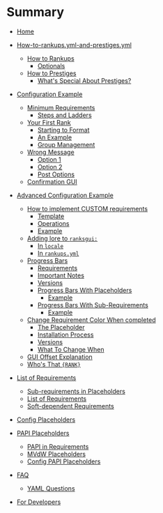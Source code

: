 # Summary
- [Home](./Home.md)
- [How-to-rankups.yml-and-prestiges.yml](./How-to-rankups.yml-and-prestiges.yml.md)
  - [How to Rankups]()
    - [Optionals]()
  - [How to Prestiges]()
    - [What's Special About Prestiges?]()
- [Configuration Example]()
  - [Minimum Requirements]()
    - [Steps and Ladders]()
  - [Your First Rank]()
    - [Starting to Format]()
    - [An Example]()
    - [Group Management]()
  - [Wrong Message]()
    - [Option 1]()
    - [Option 2]()
    - [Post Options]()
  - [Confirmation GUI]()

- [Advanced Configuration Example]()
  - [How to implement CUSTOM requirements]()
    - [Template]()
    - [Operations]()
    - [Example]()
  - [Adding lore to `ranksgui:`]()
    - [In `locale`]()
    - [In `rankups.yml`]()
  - [Progress Bars]()
    - [Requirements]()
    - [Important Notes]()
    - [Versions]()
    - [Progress Bars With Placeholders]()
      - [Example]()
    - [Progress Bars With Sub-Requirements]()
      - [Example]()
  - [Change Requirement Color When completed]()
    - [The Placeholder]()
    - [Installation Process]()
    - [Versions]()
    - [What To Change When]()
  - [GUI Offset Explanation]()
  - [Who's That `{RANK}`]()

- [List of Requirements]()
  - [Sub-requirements in Placeholders]()
  - [List of Requirements]()
  - [Soft-dependent Requirements]()

- [Config Placeholders]()

- [PAPI Placeholders]()
  - [PAPI in Requirements]()
  - [MVdW Placeholders]()
  - [Config PAPI Placeholders]()

- [FAQ]()
  - [YAML Questions]()

- [For Developers](https://github.com/okx-code/rankupbook/blob/master/src/For-Developers.md)

